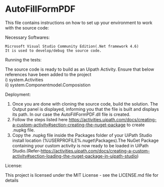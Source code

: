 # AutoFillFormPDF
This file contains instructions on how to set up your environment to work with the source code:

Necessary Softwares:

    Microsoft Visual Studio Community Edition(.Net framework 4.6) 
    It is used to develop/debug the source code.

Running the tests:<br/>

The source code is ready to build as an Uipath Activity. Ensure that below references have been added to the project<br/>
i) system.Activities<br/>
ii) system.Componentmodel.Composistion

Deployment:

1. Once you are done with cloning the source code, build the solution. The Output panel is displayed, informing you that the file is built and displays its path. In our case the AutoFillFormPDF.dll file is created.<br/>
2. Follow the steps listed here https://activities.uipath.com/docs/creating-a-custom-activity#section-creating-the-nuget-package to create .nupkg file.<br/>
3. Copy the .nupkg file inside the Packages folder of your UiPath Studio install location (%USERPROFILE%.nuget\Packages).The NuGet Package containing your custom activity is now ready to be loaded in UiPath Studio.(Refer-https://activities.uipath.com/docs/creating-a-custom-activity#section-loading-the-nuget-package-in-uipath-studio)

License:

This project is licensed under the MIT License - see the LICENSE.md file for details
